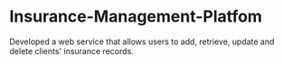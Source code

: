 # Insurance-Management-Platfom
Developed a web service that allows users to add, retrieve, update and delete clients' insurance records.
